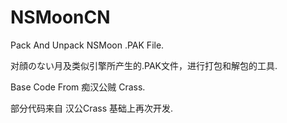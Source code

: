 # NSMoonCN
 Pack And Unpack NSMoon .PAK File.
 
 对顔のない月及类似引擎所产生的.PAK文件，进行打包和解包的工具.
 
 Base Code From 痴汉公贼 Crass.
 
 部分代码来自 汉公Crass 基础上再次开发.
